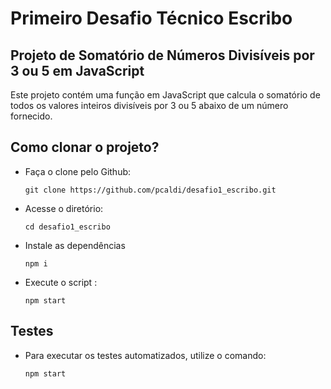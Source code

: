 # Primeiro Desafio Técnico Escribo

## Projeto de Somatório de Números Divisíveis por 3 ou 5 em JavaScript

Este projeto contém uma função em JavaScript que calcula o somatório de todos os valores inteiros divisíveis por 3 ou 5 abaixo de um número fornecido.


## Como clonar o projeto?

- Faça o clone pelo Github:

    ```shell
    git clone https://github.com/pcaldi/desafio1_escribo.git
    ```

- Acesse o diretório:

    ```shell
    cd desafio1_escribo
    ```

- Instale as dependências

    ```shell
    npm i
    ```

- Execute o script :
  
    ````shell
    npm start
    ````

## Testes

 - Para executar os testes automatizados, utilize o comando:
   
      ````shell
    npm start
    ````
   
